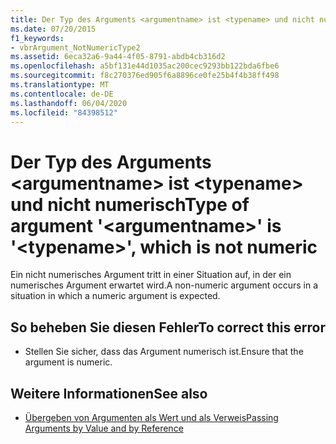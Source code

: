 ```yaml
---
title: Der Typ des Arguments <argumentname> ist <typename> und nicht numerisch
ms.date: 07/20/2015
f1_keywords:
- vbrArgument_NotNumericType2
ms.assetid: 6eca32a6-9a44-4f05-8791-abdb4cb316d2
ms.openlocfilehash: a5bf131e44d1035ac200cec9293bb122bda6fbe6
ms.sourcegitcommit: f8c270376ed905f6a8896ce0fe25b4f4b38ff498
ms.translationtype: MT
ms.contentlocale: de-DE
ms.lasthandoff: 06/04/2020
ms.locfileid: "84398512"
---
```

# <a name="type-of-argument-argumentname-is-typename-which-is-not-numeric"></a><span data-ttu-id="f0f39-102">Der Typ des Arguments \<argumentname> ist \<typename> und nicht numerisch</span><span class="sxs-lookup"><span data-stu-id="f0f39-102">Type of argument '\<argumentname>' is '\<typename>', which is not numeric</span></span>
<span data-ttu-id="f0f39-103">Ein nicht numerisches Argument tritt in einer Situation auf, in der ein numerisches Argument erwartet wird.</span><span class="sxs-lookup"><span data-stu-id="f0f39-103">A non-numeric argument occurs in a situation in which a numeric argument is expected.</span></span>  
  
## <a name="to-correct-this-error"></a><span data-ttu-id="f0f39-104">So beheben Sie diesen Fehler</span><span class="sxs-lookup"><span data-stu-id="f0f39-104">To correct this error</span></span>  
  
- <span data-ttu-id="f0f39-105">Stellen Sie sicher, dass das Argument numerisch ist.</span><span class="sxs-lookup"><span data-stu-id="f0f39-105">Ensure that the argument is numeric.</span></span>  
  
## <a name="see-also"></a><span data-ttu-id="f0f39-106">Weitere Informationen</span><span class="sxs-lookup"><span data-stu-id="f0f39-106">See also</span></span>

- [<span data-ttu-id="f0f39-107">Übergeben von Argumenten als Wert und als Verweis</span><span class="sxs-lookup"><span data-stu-id="f0f39-107">Passing Arguments by Value and by Reference</span></span>](../programming-guide/language-features/procedures/passing-arguments-by-value-and-by-reference.md)
